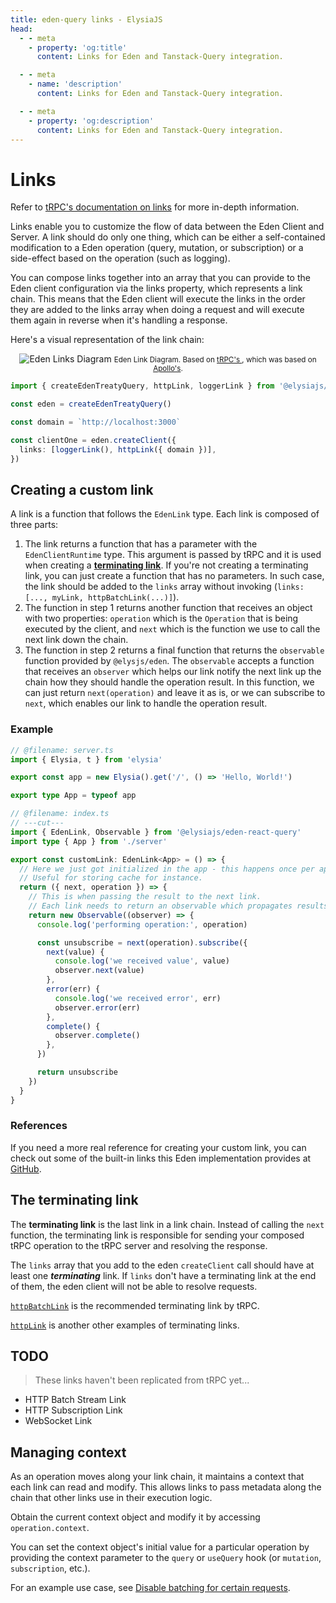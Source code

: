 ```yaml
---
title: eden-query links - ElysiaJS
head:
  - - meta
    - property: 'og:title'
      content: Links for Eden and Tanstack-Query integration.

  - - meta
    - name: 'description'
      content: Links for Eden and Tanstack-Query integration.

  - - meta
    - property: 'og:description'
      content: Links for Eden and Tanstack-Query integration.
---
```


# Links

Refer to [tRPC's documentation on links](https://trpc.io/docs/client/links)
for more in-depth information.

Links enable you to customize the flow of data between the Eden Client and Server.
A link should do only one thing, which can be either a self-contained modification to
a Eden operation (query, mutation, or subscription) or a side-effect based on the operation (such as logging).

You can compose links together into an array that you can provide to the Eden client
configuration via the links property, which represents a link chain.
This means that the Eden client will execute the links in the order they are added to
the links array when doing a request and will execute them again in reverse
when it's handling a response.

Here's a visual representation of the link chain:

<div align="center" style="marginBottom: 12px">
  <img src="/assets/links-diagram.svg" alt="Eden Links Diagram"/>
  <small>
    <span>Eden Link Diagram. Based on </span>
    <a href="https://trpc.io/docs/client/links" target="_blank">tRPC's </a>,
    <span>which was based on </span>
    <a href="https://www.apollographql.com/docs/react/api/link/introduction/" target="_blank">Apollo's</a>.
  </small>
</div>

```typescript twoslash
import { createEdenTreatyQuery, httpLink, loggerLink } from '@elysiajs/eden-react-query'

const eden = createEdenTreatyQuery()

const domain = `http://localhost:3000`

const clientOne = eden.createClient({
  links: [loggerLink(), httpLink({ domain })],
})
```

## Creating a custom link

A link is a function that follows the `EdenLink` type. Each link is composed of three parts:

1. The link returns a function that has a parameter with the `EdenClientRuntime` type.
   This argument is passed by tRPC and it is used when creating a [**terminating link**](#the-terminating-link).
   If you're not creating a terminating link, you can just create a function that has no parameters.
   In such case, the link should be added to the `links` array without invoking (`links: [..., myLink, httpBatchLink(...)]`).
2. The function in step 1 returns another function that receives an object with two properties:
   `operation` which is the `Operation` that is being executed by the client,
   and `next` which is the function we use to call the next link down the chain.
3. The function in step 2 returns a final function that returns the `observable` function provided by `@elysjs/eden`.
   The `observable` accepts a function that receives an `observer` which helps our link
   notify the next link up the chain how they should handle the operation result.
   In this function, we can just return `next(operation)` and leave it as is, or we can subscribe to `next`,
   which enables our link to handle the operation result.

### Example

```typescript twoslash'utils/customLink.ts'
// @filename: server.ts
import { Elysia, t } from 'elysia'

export const app = new Elysia().get('/', () => 'Hello, World!')

export type App = typeof app

// @filename: index.ts
// ---cut---
import { EdenLink, Observable } from '@elysiajs/eden-react-query'
import type { App } from './server'

export const customLink: EdenLink<App> = () => {
  // Here we just got initialized in the app - this happens once per app.
  // Useful for storing cache for instance.
  return ({ next, operation }) => {
    // This is when passing the result to the next link.
    // Each link needs to return an observable which propagates results.
    return new Observable((observer) => {
      console.log('performing operation:', operation)

      const unsubscribe = next(operation).subscribe({
        next(value) {
          console.log('we received value', value)
          observer.next(value)
        },
        error(err) {
          console.log('we received error', err)
          observer.error(err)
        },
        complete() {
          observer.complete()
        },
      })

      return unsubscribe
    })
  }
}
```

### References

If you need a more real reference for creating your custom link,
you can check out some of the built-in links this Eden implementation provides at
[GitHub](https://github.com/ap0nia/eden-query/tree/main/packages/eden/src/links).

## The terminating link

The **terminating link** is the last link in a link chain.
Instead of calling the `next` function, the terminating link is responsible for
sending your composed tRPC operation to the tRPC server and resolving the response.

The `links` array that you add to the eden `createClient` call should have at least one ***terminating*** link.
If `links` don't have a terminating link at the end of them, the eden client will not be able to resolve requests.

[`httpBatchLink`](./http-batch-link.md) is the recommended terminating link by tRPC.

[`httpLink`](./http-link.md) is another other examples of terminating links.

## TODO

> These links haven't been replicated from tRPC yet...

- HTTP Batch Stream Link
- HTTP Subscription Link
- WebSocket Link

## Managing context

As an operation moves along your link chain, it maintains a context that each link can read and modify.
This allows links to pass metadata along the chain that other links use in their execution logic.

Obtain the current context object and modify it by accessing `operation.context`.

You can set the context object's initial value for a particular operation by providing the
context parameter to the `query` or `useQuery` hook (or `mutation`, `subscription`, etc.).

For an example use case, see
[Disable batching for certain requests](./split-link#disable-batching-for-certain-requests).
